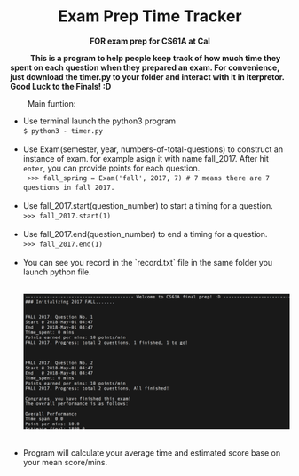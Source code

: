 <h1 align="center">Exam Prep Time Tracker</h1>
<b><p align="center"> FOR exam prep for CS61A at Cal </p></b>
<b>&nbsp;  &nbsp;  &nbsp;  &nbsp;  This is a program to help people keep track of how much time they spent on each question when they prepared an exam. For convenience, just download the timer.py to your folder and interact with it in iterpretor. Good Luck to the Finals! :D </b></br>

<p>&nbsp;  &nbsp;  &nbsp;  &nbsp;  Main funtion:</p> 


<ul>
  <li>Use terminal launch the python3 program</li>
  <code>$ python3 - timer.py</code>
  </br>
  
  </br>
  <li>Use Exam(semester, year, numbers-of-total-questions) to construct an instance of exam. for example asign it with name fall_2017. After hit <code>enter</code>, you can provide points for each question. </li>
  <code> >>> fall_spring = Exam('fall', 2017, 7) # 7 means there are 7 questions in fall 2017. </code>
  </br>
  
  </br>
  <li>Use fall_2017.start(question_number) to start a timing for a question.</li>
  <code>>>> fall_2017.start(1)</code>
  </br>
  
  </br>
  <li>Use fall_2017.end(question_number) to end a timing for a question.</li>
  <code>>>> fall_2017.end(1)</code>
  </br>
  
  </br>
  <li>You can see you record in the `record.txt` file in the same folder you launch python file.</li></br>
  
  ![Record file](https://github.com/Crazy-Jack/Exam-prep-time-tracker/blob/master/Screen%20Shot%200030-05-01%20at%2004.49.13.png?raw=true)
  </br>
  
  </br>
  <li>Program will calculate your average time and estimated score base on your mean score/mins. </li>
</ul>



